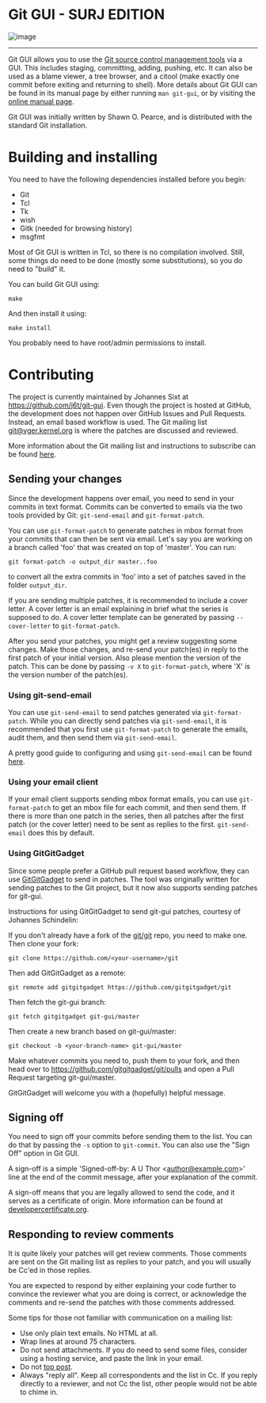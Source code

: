 # Git GUI - SURJ EDITION

![image](https://github.com/user-attachments/assets/461691fc-0ffe-4bc5-9b1a-56f5f6425219)

---

Git GUI allows you to use the [Git source control management
tools](https://git-scm.com/) via a GUI. This includes staging, committing,
adding, pushing, etc. It can also be used as a blame viewer, a tree browser,
and a citool (make exactly one commit before exiting and returning to shell).
More details about Git GUI can be found in its manual page by either running
`man git-gui`, or by visiting the [online manual
page](https://git-scm.com/docs/git-gui).

Git GUI was initially written by Shawn O. Pearce, and is distributed with the
standard Git installation.

# Building and installing

You need to have the following dependencies installed before you begin:

- Git
- Tcl
- Tk
- wish
- Gitk (needed for browsing history)
- msgfmt

Most of Git GUI is written in Tcl, so there is no compilation involved. Still,
some things do need to be done (mostly some substitutions), so you do need to
"build" it.

You can build Git GUI using:

```
make
```

And then install it using:

```
make install
```

You probably need to have root/admin permissions to install.

# Contributing

The project is currently maintained by Johannes Sixt at
https://github.com/j6t/git-gui. Even though the project is hosted at
GitHub, the development does not happen over GitHub Issues and Pull Requests.
Instead, an email based workflow is used. The Git mailing list
[git@vger.kernel.org](mailto:git@vger.kernel.org) is where the patches are
discussed and reviewed.

More information about the Git mailing list and instructions to subscribe can
be found [here](https://git.wiki.kernel.org/index.php/GitCommunity).

## Sending your changes

Since the development happens over email, you need to send in your commits in
text format. Commits can be converted to emails via the two tools provided by
Git: `git-send-email` and `git-format-patch`.

You can use `git-format-patch` to generate patches in mbox format from your
commits that can then be sent via email. Let's say you are working on a branch
called 'foo' that was created on top of 'master'. You can run:

```
git format-patch -o output_dir master..foo
```

to convert all the extra commits in 'foo' into a set of patches saved in the
folder `output_dir`.

If you are sending multiple patches, it is recommended to include a cover
letter. A cover letter is an email explaining in brief what the series is
supposed to do. A cover letter template can be generated by passing
`--cover-letter` to `git-format-patch`.

After you send your patches, you might get a review suggesting some changes.
Make those changes, and re-send your patch(es) in reply to the first patch of
your initial version. Also please mention the version of the patch. This can be
done by passing `-v X` to `git-format-patch`, where 'X' is the version number
of the patch(es).

### Using git-send-email

You can use `git-send-email` to send patches generated via `git-format-patch`.
While you can directly send patches via `git-send-email`, it is recommended
that you first use `git-format-patch` to generate the emails, audit them, and
then send them via `git-send-email`.

A pretty good guide to configuring and using `git-send-email` can be found
[here](https://www.freedesktop.org/wiki/Software/PulseAudio/HowToUseGitSendEmail/).

### Using your email client

If your email client supports sending mbox format emails, you can use
`git-format-patch` to get an mbox file for each commit, and then send them. If
there is more than one patch in the series, then all patches after the first
patch (or the cover letter) need to be sent as replies to the first.
`git-send-email` does this by default.

### Using GitGitGadget

Since some people prefer a GitHub pull request based workflow, they can use
[GitGitGadget](https://gitgitgadget.github.io/) to send in patches. The tool
was originally written for sending patches to the Git project, but it now also
supports sending patches for git-gui.

Instructions for using GitGitGadget to send git-gui patches, courtesy of
Johannes Schindelin:

If you don't already have a fork of the [git/git](https://github.com/git/git)
repo, you need to make one. Then clone your fork:

```
git clone https://github.com/<your-username>/git
```

Then add GitGitGadget as a remote:

```
git remote add gitgitgadget https://github.com/gitgitgadget/git
```

Then fetch the git-gui branch:

```
git fetch gitgitgadget git-gui/master
```

Then create a new branch based on git-gui/master:

```
git checkout -b <your-branch-name> git-gui/master
```

Make whatever commits you need to, push them to your fork, and then head over
to https://github.com/gitgitgadget/git/pulls and open a Pull Request targeting
git-gui/master.

GitGitGadget will welcome you with a (hopefully) helpful message.

## Signing off

You need to sign off your commits before sending them to the list. You can do
that by passing the `-s` option to `git-commit`. You can also use the "Sign
Off" option in Git GUI.

A sign-off is a simple 'Signed-off-by: A U Thor \<author@example.com\>' line at
the end of the commit message, after your explanation of the commit.

A sign-off means that you are legally allowed to send the code, and it serves
as a certificate of origin. More information can be found at
[developercertificate.org](https://developercertificate.org/).

## Responding to review comments

It is quite likely your patches will get review comments. Those comments are
sent on the Git mailing list as replies to your patch, and you will usually be
Cc'ed in those replies.

You are expected to respond by either explaining your code further to convince
the reviewer what you are doing is correct, or acknowledge the comments and
re-send the patches with those comments addressed.

Some tips for those not familiar with communication on a mailing list:

- Use only plain text emails. No HTML at all.
- Wrap lines at around 75 characters.
- Do not send attachments. If you do need to send some files, consider using a
  hosting service, and paste the link in your email.
- Do not [top post](http://www.idallen.com/topposting.html).
- Always "reply all". Keep all correspondents and the list in Cc. If you reply
  directly to a reviewer, and not Cc the list, other people would not be able
  to chime in.
